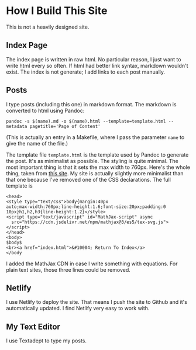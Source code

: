 # How I Build This Site

This is not a heavily designed site.

## Index Page

The index page is written in raw html. No particular reason, I just want to write html every so often. If html had better link syntax, markdown wouldn't exist. The index is not generate; I add links to each post manually.

## Posts

I type posts (including this one) in markdown format. The markdown is converted to html using Pandoc:

```
pandoc -s $(name).md -o $(name).html --template=template.html --metadata pagetitle='Page of Content'
```

(This is actually an entry in a Makefile, where I pass the parameter `name` to give the name of the file.)

The template file `template.html` is the template used by Pandoc to generate the post. It's as minimalist as possible. The styling is quite minimal. The most important thing is that it sets the max width to 760px. Here's the whole thing, taken from [this site](http://bettermotherfuckingwebsite.com/). My site is actually slightly more minimalist than that one because I've removed one of the CSS declarations. The full template is

```
<head>
<style type="text/css">body{margin:40px
auto;max-width:760px;line-height:1.6;font-size:20px;padding:0
10px}h1,h2,h3{line-height:1.2}</style>
<script type="text/javascript" id="MathJax-script" async
  src="https://cdn.jsdelivr.net/npm/mathjax@3/es5/tex-svg.js">
</script>
</head>
<body>
$body$
<br><a href="index.html">&#10004; Return To Index</a>
</body
```

I added the MathJax CDN in case I write something with equations. For plain text sites, those three lines could be removed.

## Netlify

I use Netlify to deploy the site. That means I push the site to Github and it's automatically updated. I find Netlify very easy to work with.

## My Text Editor

I use Textadept to type my posts.